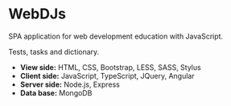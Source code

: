 # WebDJs
SPA application for web development education with JavaScript.

Tests, tasks and dictionary. 
- **View side:**
HTML, CSS, Bootstrap, LESS, SASS, Stylus
- **Client side:**
JavaScript, TypeScript, JQuery, Angular
- **Server side:**
Node.js, Express
- **Data base:**
MongoDB
